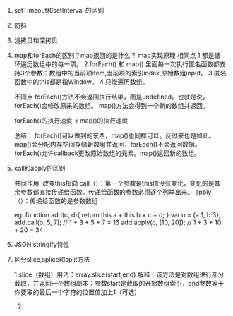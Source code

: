 1. setTimeout和setInterval 的区别

2. 防抖

3. 浅拷贝和深拷贝

4. map和forEach的区别？map返回的是什么？ map实现原理
	相同点
	1.都是循环遍历数组中的每一项。
	2.forEach() 和 map() 里面每一次执行匿名函数都支持3个参数：数组中的当前项item,当前项的索引index,原始数组input。
	3.匿名函数中的this都是指Window。
	4.只能遍历数组。

	不同点
	forEach()方法不会返回执行结果，而是undefined。也就是说，forEach()会修改原来的数组。
	map()方法会得到一个新的数组并返回。

	forEach()的执行速度 < map()的执行速度
	
	总结：
	forEach()可以做到的东西，map()也同样可以。反过来也是如此。
	map()会分配内存空间存储新数组并返回，forEach()不会返回数据。
	forEach()允许callback更改原始数组的元素。map()返回新的数组。




5. call和apply的区别

	共同作用: 改变this指向
	call（）：第一个参数是this值没有变化，变化的是其余参数都直接传递给函数。传递给函数的参数必须逐个列举出来。
	apply（）：传递给函数的是参数数组

	eg:
	function add(c, d){ 
	    return this.a + this.b + c + d; 
	} 
	var o = {a:1, b:3}; 
	add.call(o, 5, 7); // 1 + 3 + 5 + 7 = 16 
	add.apply(o, [10, 20]); // 1 + 3 + 10 + 20 = 34 

6. JSON.stringify特性 

7. 区分slice,splice和split方法

	1.slice（数组）用法：array.slice(start,end)
	解释：该方法是对数组进行部分截取，并返回一个数组副本；参数start是截取的开始数组索引，end参数等于你要取的最后一个字符的位置值加上1（可选）

	2.


 	